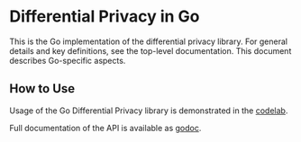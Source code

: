 # Differential Privacy in Go

This is the Go implementation of the differential privacy library. For general
details and key definitions, see the top-level documentation.
This document describes Go-specific aspects.

## How to Use

Usage of the Go Differential Privacy library is demonstrated in the
[codelab](https://github.com/google/differential-privacy/tree/master/examples/go).

Full documentation of the API is available as [godoc](https://godoc.org/github.com/google/differential-privacy/go/dpagg).
